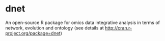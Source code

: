 dnet
====

An open-source R package for omics data integrative analysis in terms of network, evolution and ontology (see details at http://cran.r-project.org/package=dnet)
